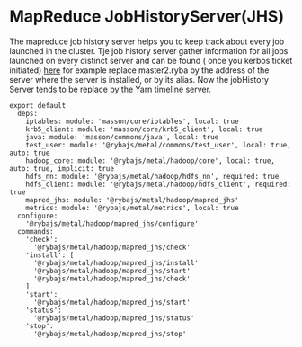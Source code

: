 
# MapReduce JobHistoryServer(JHS)

The mapreduce job history server helps you to keep track about every job launched in the cluster.
Tje job history server gather information for all jobs launched on every distinct server and can be found ( once you kerbos ticket initiated) [here](http://master1.ryba:19888/jobhistory) for example
replace master2.ryba by the address of the server where the server is installed, or by its alias.
Now the jobHistory Server tends to be replace by the Yarn timeline server.


    export default
      deps:
        iptables: module: 'masson/core/iptables', local: true
        krb5_client: module: 'masson/core/krb5_client', local: true
        java: module: 'masson/commons/java', local: true
        test_user: module: '@rybajs/metal/commons/test_user', local: true, auto: true
        hadoop_core: module: '@rybajs/metal/hadoop/core', local: true, auto: true, implicit: true
        hdfs_nn: module: '@rybajs/metal/hadoop/hdfs_nn', required: true
        hdfs_client: module: '@rybajs/metal/hadoop/hdfs_client', required: true
        mapred_jhs: module: '@rybajs/metal/hadoop/mapred_jhs'
        metrics: module: '@rybajs/metal/metrics', local: true
      configure:
        '@rybajs/metal/hadoop/mapred_jhs/configure'
      commands:
        'check':
          '@rybajs/metal/hadoop/mapred_jhs/check'
        'install': [
          '@rybajs/metal/hadoop/mapred_jhs/install'
          '@rybajs/metal/hadoop/mapred_jhs/start'
          '@rybajs/metal/hadoop/mapred_jhs/check'
        ]
        'start':
          '@rybajs/metal/hadoop/mapred_jhs/start'
        'status':
          '@rybajs/metal/hadoop/mapred_jhs/status'
        'stop':
          '@rybajs/metal/hadoop/mapred_jhs/stop'

[druid]: http://druid.io/docs/latest/configuration/hadoop.html
[amb-mr-site]: https://github.com/apache/ambari/blob/trunk/ambari-server/src/main/resources/stacks/HDP/2.3/services/YARN/configuration-mapred/mapred-site.xml
